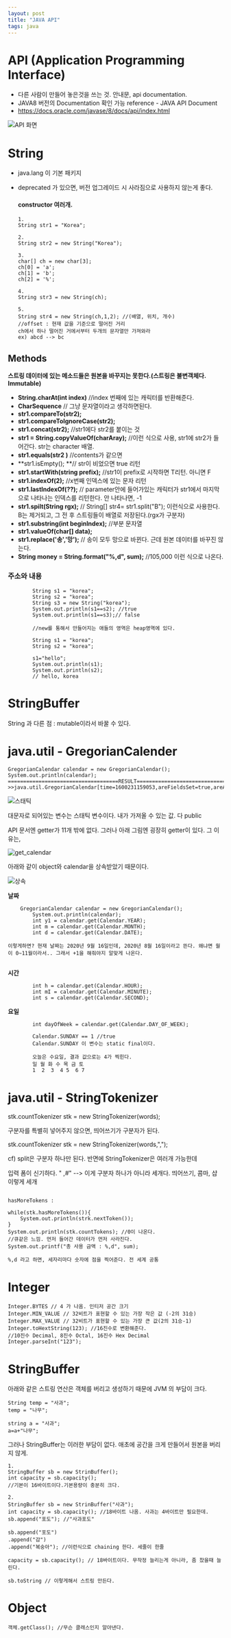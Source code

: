 ```yaml
---
layout: post
title: "JAVA API"
tags: java
---
```


# API (Application Programming Interface)

- 다른 사람이 만들어 놓은것을 쓰는 것. 안내문, api documentation.
- JAVA8 버전의 Documentation 확인 가능 reference - JAVA API Document
- https://docs.oracle.com/javase/8/docs/api/index.html

![API 화면](https://user-images.githubusercontent.com/37058233/93165368-d0c45f80-f756-11ea-965a-ecfde228c829.PNG)

# String

- java.lang 이 기본 패키지

- deprecated 가 있으면, 버전 업그레이드 시 사라짐으로 사용하지 않는게 좋다.

  #### **constructor** 여러개.

  ```
  1.
  String str1 = "Korea";

  2.
  String str2 = new String("Korea");

  3.
  char[] ch = new char[3];
  ch[0] = 'a';
  ch[1] = 'b';
  ch[2] = '%';

  4.
  String str3 = new String(ch);

  5.
  String str4 = new String(ch,1,2); //(배열, 위치, 개수)
  //offset : 현재 값을 기준으로 떨어진 거리
  ch에서 하나 떨어진 거에서부터 두개의 문자열만 가져와라
  ex) abcd --> bc
  ```

## Methods

**스트링 데이터에 있는 메소드들은 원본을 바꾸지는 못한다.(스트링은 불변객체다. Immutable)**

- **String.charAt(int index)**  //index 번째에 있는 캐릭터를 반환해준다.
- **CharSequence** // 그냥 문자열이라고 생각하면된다.
- **str1.compareTo(str2);**
- **str1.compareToIgnoreCase(str2);**
- **str1.concat(str2);**  //str1에다 str2를 붙이는 것
- **str1 = String.copyValueOf(charAray);** //이런 식으로 사용, str1에 str2가 들어간다. str는 character 배열.
- **str1.equals(str2 )** //contents가 같으면
- **str1.isEmpty(); **// str이 비었으면 true 리턴
- **str1.startWith(string prefix);** //str1이 prefix로 시작하면 T리턴. 아니면 F
- **str1.indexOf(2);** //x번째 인덱스에 있는 문자 리턴
- **str1.lastIndexOf(??);** // parameter안에 들어가있는 캐릭터가 str1에서 마지막으로 나타나는 인덱스를 리턴한다. 안 나타나면, -1
- **str1.spilt(String rgx);**  // String[] str4= str1.split("B"); 이런식으로 사용한다. B는 제거되고, 그 전 후 스트링들이 배열로 저장된다.(rgx가 구분자)
- **str1.substring(int beginIndex);**  //부분 문자열
- **str1.valueOf(char[] data);**
- **str1.replace('송','망');**  // 송이 모두 망으로 바뀐다. 근데 원본 데이터를 바꾸진 않는다.
- **String money = String.format("%,d", sum);**  //105,000 이런 식으로 나온다.



### 주소와 내용

```
		String s1 = "korea";
		String s2 = "korea";
		String s3 = new String("korea");
		System.out.println(s1==s2); //true
		System.out.println(s1==s3);// false

		//new를 통해서 만들어지는 애들의 영역은 heap영역에 있다.

		String s1 = "korea";
		String s2 = "korea";

		s1="hello";
		System.out.println(s1);
		System.out.println(s2);
		// hello, korea
```





# StringBuffer

String 과 다른 점 : mutable이라서 바꿀 수 있다.



# java.util - GregorianCalender

```
GregorianCalendar calendar = new GregorianCalendar();
System.out.println(calendar);
====================================RESULT==========================================
>>java.util.GregorianCalendar[time=1600231159053,areFieldsSet=true,areAllFieldsSet=true,lenient=true,zone=sun.util.calendar.ZoneInfo[id="Asia/Seoul",offset=32400000,dstSavings=0,useDaylight=false,transitions=22,lastRule=null],firstDayOfWeek=1,minimalDaysInFirstWeek=1,ERA=1,YEAR=2020,MONTH=8,WEEK_OF_YEAR=38,WEEK_OF_MONTH=3,DAY_OF_MONTH=16,DAY_OF_YEAR=260,DAY_OF_WEEK=4,DAY_OF_WEEK_IN_MONTH=3,AM_PM=1,HOUR=1,HOUR_OF_DAY=13,MINUTE=39,SECOND=19,MILLISECOND=53,ZONE_OFFSET=32400000,DST_OFFSET=0]

```

![스태틱](https://user-images.githubusercontent.com/37058233/93461175-5abf2480-f91f-11ea-9eb9-89724a1a5546.PNG)

대문자로 되어있는 변수는 스태틱 변수이다. 내가 가져올 수 있는 값. 다 public





API 문서엔 getter가 11개 밖에 없다. 그러나 아래 그림엔 굉장히 getter이 있다. 그 이유는,

![get_calendar](https://user-images.githubusercontent.com/37058233/93459970-880ad300-f91d-11ea-8261-fcf794f7f6d5.PNG)





아래와 같이 object와 calendar을 상속받았기 때문이다.

![상속](https://user-images.githubusercontent.com/37058233/93461000-0fa51180-f91f-11ea-9b24-256b3833d7bb.PNG)





**날짜**

```
	GregorianCalendar calendar = new GregorianCalendar();
		System.out.println(calendar);
		int y1 = calendar.get(Calendar.YEAR);
		int m = calendar.get(Calendar.MONTH);
		int d = calendar.get(Calendar.DATE);

이렇게하면? 현재 날짜는 2020년 9월 16일인데, 2020년 8월 16일이라고 뜬다. 왜냐면 월이 0~11월이라서.. 그래서 +1을 해줘야지 알맞게 나온다.


```

**시간**

```
		int h = calendar.get(Calendar.HOUR);
		int mI = calendar.get(Calendar.MINUTE);
		int s = calendar.get(Calendar.SECOND);
```



**요일**

```
		int dayOfWeek = calendar.get(Calendar.DAY_OF_WEEK);

		Calendar.SUNDAY == 1 //true
		Calendar.SUNDAY 이 변수는 static final이다.

		오늘은 수요일, 결과 값으로는 4가 찍힌다.
		일 월 화 수 목 금 토
		1  2  3  4 5  6 7
```



# java.util - StringTokenizer

stk.countTokenizer stk = new StringTokenizer(words);

구분자를 특별히 넣어주지 않으면, 띄어쓰기가 구분자가 된다.

stk.countTokenizer stk = new StringTokenizer(words,",");

cf) split은 구분자 하나만 된다. 반면에 StringTokenizer은 여러개 가능한데

입력 폼이 신기하다. " ,#" --> 이게 구분자 하나가 아니라 세개다. 띄어쓰기, 콤마, 샵 이렇게 세개

```

hasMoreTokens :

while(stk.hasMoreTokens()){
	System.out.println(strk.nextToken());
}
System.out.println(stk.countTokens); //0이 나온다.
//큐같은 느낌. 먼저 들어간 데이터가 먼저 사라진다.
System.out.printf("총 사용 금액 : %,d", sum);

%,d 라고 하면, 세자리마다 숫자에 점을 찍어준다. 전 세계 공통
```



# Integer

```
Integer.BYTES // 4 가 나옴. 인티저 공간 크기
Integer.MIN_VALUE // 32비트가 표현할 수 있는 가장 작은 값 (-2의 31승)
Integer.MAX_VALUE // 32비트가 표현할 수 있는 가장 큰 값(2의 31승-1)
Integer.toHextString(123); //16진수로 변환해준다.
//10진수 Decimal, 8진수 Octal, 16진수 Hex Decimal
Integer.parseInt("123");
```



# StringBuffer

아래와 같은 스트링 연산은 객체를 버리고 생성하기 때문에 JVM 의 부담이 크다.

```
String temp = "사과";
temp = "나무";

string a = "사과";
a=a+"나무";
```

그러나 StringBuffer는 이러한 부담이 없다. 애초에 공간을 크게 만들어서 원본을 버리지 않게.

```
1.
StringBuffer sb = new StrinBuffer();
int capacity = sb.capacity();
//기본이 16바이트이다.기본용량이 충분히 크다.

2.
StringBuffer sb = new StrinBuffer("사과");
int capacity = sb.capacity(); //18바이트 나옴. 사과는 4바이트만 필요한데.
sb.append("포도"); //"사과포도"

sb.append("포도")
.append("감")
.append("복숭아"); //이런식으로 chaining 한다. 세줄이 한줄

capacity = sb.capacity(); // 18바이트이다. 무작정 늘리는게 아니라, 좀 찼을때 늘린다.

sb.toString // 이렇게해서 스트링 만든다.

```



# Object

```
객체.getClass(); //무슨 클래스인지 알아낸다.
```
